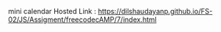 mini calendar
Hosted Link : https://dilshaudayanp.github.io/FS-02/JS/Assigment/freecodecAMP/7/index.html